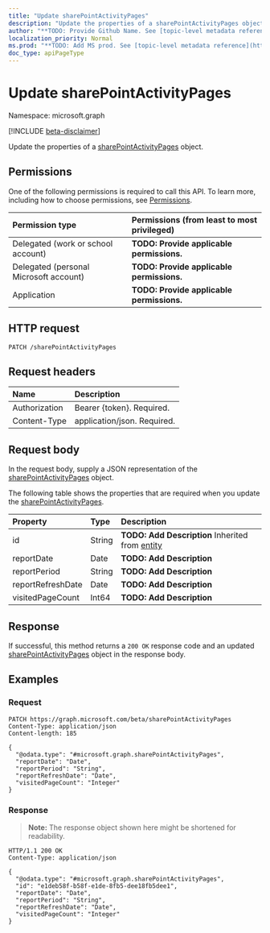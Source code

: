 ```yaml
---
title: "Update sharePointActivityPages"
description: "Update the properties of a sharePointActivityPages object."
author: "**TODO: Provide Github Name. See [topic-level metadata reference](https://msgo.azurewebsites.net/add/document/guidelines/metadata.html#topic-level-metadata)**"
localization_priority: Normal
ms.prod: "**TODO: Add MS prod. See [topic-level metadata reference](https://msgo.azurewebsites.net/add/document/guidelines/metadata.html#topic-level-metadata)**"
doc_type: apiPageType
---
```


# Update sharePointActivityPages
Namespace: microsoft.graph

[!INCLUDE [beta-disclaimer](../../includes/beta-disclaimer.md)]

Update the properties of a [sharePointActivityPages](../resources/sharepointactivitypages.md) object.

## Permissions
One of the following permissions is required to call this API. To learn more, including how to choose permissions, see [Permissions](/graph/permissions-reference).

|Permission type|Permissions (from least to most privileged)|
|:---|:---|
|Delegated (work or school account)|**TODO: Provide applicable permissions.**|
|Delegated (personal Microsoft account)|**TODO: Provide applicable permissions.**|
|Application|**TODO: Provide applicable permissions.**|

## HTTP request

<!-- {
  "blockType": "ignored"
}
-->
``` http
PATCH /sharePointActivityPages
```

## Request headers
|Name|Description|
|:---|:---|
|Authorization|Bearer {token}. Required.|
|Content-Type|application/json. Required.|

## Request body
In the request body, supply a JSON representation of the [sharePointActivityPages](../resources/sharepointactivitypages.md) object.

The following table shows the properties that are required when you update the [sharePointActivityPages](../resources/sharepointactivitypages.md).

|Property|Type|Description|
|:---|:---|:---|
|id|String|**TODO: Add Description** Inherited from [entity](../resources/entity.md)|
|reportDate|Date|**TODO: Add Description**|
|reportPeriod|String|**TODO: Add Description**|
|reportRefreshDate|Date|**TODO: Add Description**|
|visitedPageCount|Int64|**TODO: Add Description**|



## Response

If successful, this method returns a `200 OK` response code and an updated [sharePointActivityPages](../resources/sharepointactivitypages.md) object in the response body.

## Examples

### Request
<!-- {
  "blockType": "request",
  "name": "update_sharepointactivitypages"
}
-->
``` http
PATCH https://graph.microsoft.com/beta/sharePointActivityPages
Content-Type: application/json
Content-length: 185

{
  "@odata.type": "#microsoft.graph.sharePointActivityPages",
  "reportDate": "Date",
  "reportPeriod": "String",
  "reportRefreshDate": "Date",
  "visitedPageCount": "Integer"
}
```


### Response
>**Note:** The response object shown here might be shortened for readability.
<!-- {
  "blockType": "response",
  "truncated": true
}
-->
``` http
HTTP/1.1 200 OK
Content-Type: application/json

{
  "@odata.type": "#microsoft.graph.sharePointActivityPages",
  "id": "e1deb58f-b58f-e1de-8fb5-dee18fb5dee1",
  "reportDate": "Date",
  "reportPeriod": "String",
  "reportRefreshDate": "Date",
  "visitedPageCount": "Integer"
}
```

